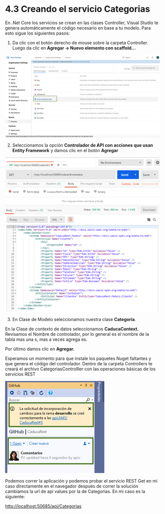 # 4.3 Creando el servicio Categorias

En .Net Core los servicios se crean en las clases Controller, Visual Studio te genera automáticamente el código necesario en base a tu modelo. Para esto sigue los siguientes pasos:

1. Da clic con el botón derecho de mouse sobre la carpeta Controller. Luego da clic en **Agregar -&gt; Nuevo elemento con scaffold...**

![](../.gitbook/assets/image%20%2879%29.png)

2. Seleccionamos la opción **Controlador de API con acciones que usan Entity Framework** y damos clic en el botón **Agregar**

![](../.gitbook/assets/image%20%28285%29.png)

3. En Clase de Modelo seleccionamos nuestra clase **Categoria**.

En la Clase de contexto de datos seleccionamos **CaducaContext.**  
Revisamos el Nombre de controlador, por lo general es el nombre de la tabla mas una s, mas a veces agrega es.

Por último damos clic en **Agregar.**

Esperamos un momento para que instale los paquetes Nuget faltantes y que genera el código del controlador. Dentro de la carpeta Controllers te creará el archivo CategoriasControlller con las operaciones básicas de los servicios REST

![](../.gitbook/assets/image%20%2868%29.png)

Podemos correr la aplicación y podemos probar el servicio REST Get en mi caso directamente en el navegador después de correr la solución cambiamos la url de api values por la de Categorias. En mi caso es la siguiente:

[http://localhost:50685/api/Categorias](http://localhost:50685/api/Categorias)

### 

